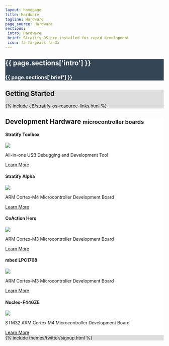 ```yaml
---
layout: homepage
title: Hardware
tagline: Hardware
page_source: Hardware
sections:
 intro: Hardware
 brief: Stratify OS pre-installed for rapid development
 icon: fa fa-gears fa-3x
---
```


<div style="background: #344555; color: #fff;">
	<div class="container">
  <div class="row header_row">
			<div class="col-md-3 text-center">
				<h2><i class="{{ page.sections['icon'] }}"></i></h2>
			</div>
			<div class="col-md-9">
				<h2><b>{{ page.sections['intro'] }}</b></h2>
				<h3>{{ page.sections['brief'] }}</h3>
			</div>
		</div>
	</div>
</div>

<div style="background: #ddd; height: auto">
<div class="container">
  <h2>Getting <b>Started</b></h2>
  </div>
  {% include JB/stratify-os-resource-links.html %}
</div>

<div style="background: #fff;">
	<div class="container">

  <h2>Development <b>Hardware</b> <small>microcontroller boards</small></h2>

  <div class="row">

<div class="col-md-4">
  <div class="panel panel-default">
    <div class="panel-heading"><h4>Stratify Toolbox</h4></div>
    <div class="panel-body">
      <a href="{{ BASE_PATH }}/hardware/stratify-alpha/">
      <img class="post_image" src="{{ BASE_PATH }}/images/toolbox-angle.jpg" />
      </a>
      <p>All-in-one USB Debugging and Development Tool</p>
    </div>
    <div class="panel-footer">
      <a href="{{ BASE_PATH }}/Stratify-Toolbox/" class="btn btn-success">Learn More</a>
    </div>
  </div>  
</div>

  <div class="col-md-4">
    <div class="panel panel-default">
      <div class="panel-heading"><h4>Stratify Alpha</h4></div>
      <div class="panel-body">
        <a href="{{ BASE_PATH }}/hardware/stratify-alpha/">
        <img class="post_image" src="{{ BASE_PATH }}/images/stratify-alpha-angle.png" />
        </a>
        <p>ARM Cortex-M4 Microcontroller Development Board</p>
      </div>
      <div class="panel-footer">
        <a href="{{ BASE_PATH }}/hardware/stratify-alpha/" class="btn btn-success">Learn More</a>
      </div>
    </div>  
  </div>


  <div class="col-md-4">
    <div class="panel panel-default">
      <div class="panel-heading"><h4>CoAction Hero</h4></div>
      <div class="panel-body">
      <a href="{{ BASE_PATH }}/hardware/coaction-hero/">
        <img class="post_image" src="{{ BASE_PATH }}/images/coaction-hero-angle.png" />
        </a>
        <p>ARM Cortex-M3 Microcontroller Development Board</p>
      </div>
      <div class="panel-footer">
        <a href="{{ BASE_PATH }}/hardware/coaction-hero/" class="btn btn-success">Learn More</a>
      </div>
    </div>  
  </div>

  <div class="col-md-4">
    <div class="panel panel-default">
      <div class="panel-heading"><h4>mbed LPC1768</h4></div>
      <div class="panel-body">
      <a href="{{ BASE_PATH }}/hardware/mbed-lpc1768/">
        <img class="post_image" src="{{ BASE_PATH }}/images/mbedLPC1768-1.png" />
        </a>
        <p>ARM Cortex-M3 Microcontroller Development Board</p>
      </div>
      <div class="panel-footer">
        <a href="{{ BASE_PATH }}/hardware/mbed-lpc1768/" class="btn btn-success">Learn More</a>
      </div>
    </div>  
  </div>

  <div class="col-md-4">
    <div class="panel panel-default">
      <div class="panel-heading"><h4>Nucleo-F446ZE</h4></div>
      <div class="panel-body">
      <a href="{{ BASE_PATH }}/hardware/nucleo-f446ze/">
        <img class="post_image" src="{{ BASE_PATH }}/images/nucleo-f446ze.png" />
        </a>
        <p>STM32 ARM Cortex M4 Microcontroller Development Board</p>
      </div>
      <div class="panel-footer">
        <a href="{{ BASE_PATH }}/hardware/nucleo-f446ze/" class="btn btn-success">Learn More</a>
      </div>
    </div>  
  </div>

  </div>

</div>
</div>



<div style="background: #ddd;">
	<div class="container">
		{% include themes/twitter/signup.html %}
	</div>
</div>
